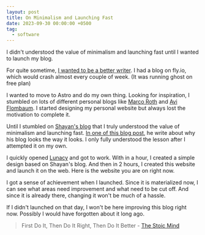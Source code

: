 ```yaml
---
layout: post
title: On Minimalism and Launching Fast
date: 2023-09-30 00:00:00 +0500
tag:
  - software
---
```


I didn't understood the value of minimalism and launching fast until I wanted to launch my blog.

For quite sometime, [I wanted to be a better writer](_posts/2022-05-13-write-mote-to-write-better.md). I had a blog on fly.io, which would crash almost every couple of week. (It was running ghost on free plan)

I wanted to move to Astro and do my own thing. Looking for inspiration, I stumbled on lots of different personal blogs like [Marco Roth](https://marcoroth.dev/) and [Avi Flombaum](http://avi.nyc/). I started designing my personal website but always lost the motivation to complete it.

Until I stumbled on [Shayan's blog](https://shayy.org/) that I truly understood the value of minimalism and launching fast. [In one of this blog post](https://shayy.org/posts/keeping-it-simple/), he write about why his blog looks the way it looks. I only fully understood the lesson after I attempted it on my own.

I quickly opened [Lunacy](https://icons8.com/lunacy) and got to work. With in a hour, I created a simple design based on Shayan's blog. And then in 2 hours, I created this website and launch it on the web. Here is the website you are on right now.

I got a sense of achievement when I launched. Since it is materialized now, I can see what areas need improvement and what need to be cut off. And since it is already there, changing it won't be much of a hassle.

If I didn't launched on that day, I won't be here improving this blog right now. Possibly I would have forgotten about it long ago.

> First Do It, Then Do It Right, Then Do It Better - [The Stoic Mind](https://stoic.im/)
